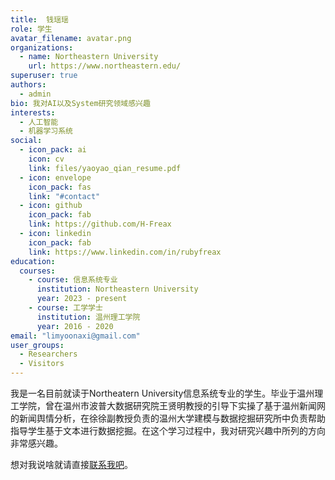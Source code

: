 ```yaml
---
title:  钱瑶瑶
role: 学生
avatar_filename: avatar.png
organizations:
  - name: Northeastern University
    url: https://www.northeastern.edu/
superuser: true
authors:
  - admin
bio: 我对AI以及System研究领域感兴趣
interests:
  - 人工智能
  - 机器学习系统
social:
  - icon_pack: ai
    icon: cv
    link: files/yaoyao_qian_resume.pdf
  - icon: envelope
    icon_pack: fas
    link: "#contact"
  - icon: github
    icon_pack: fab
    link: https://github.com/H-Freax
  - icon: linkedin
    icon_pack: fab
    link: https://www.linkedin.com/in/rubyfreax
education:
  courses:
    - course: 信息系统专业
      institution: Northeastern University
      year: 2023 - present
    - course: 工学学士
      institution: 温州理工学院
      year: 2016 - 2020
email: "limyoonaxi@gmail.com"
user_groups:
  - Researchers
  - Visitors
---
```


我是一名目前就读于Northeatern University信息系统专业的学生。毕业于温州理工学院，曾在温州市波普大数据研究院王贤明教授的引导下实操了基于温州新闻网的新闻舆情分析，在徐徐副教授负责的温州大学建模与数据挖掘研究所中负责帮助指导学生基于文本进行数据挖掘。在这个学习过程中，我对研究兴趣中所列的方向非常感兴趣。

想对我说啥就请直接[联系我吧](#contact)。
